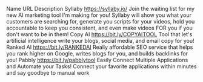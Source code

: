 Name	URL	Description
Syllaby	https://syllaby.io/	Join the waiting list for my new AI marketing tool I'm making for you! Syllaby will show you what your customers are searching for, generate you scripts for your videos, hold you accountable to keep you consistent, and even make videos FOR you if you don't want to be in them!
Copy AI	https://bit.ly/COPYAITOOL	Tool that let's artificial intelligence write your blogs, social media, and email copy for you!
Ranked AI	https://bit.ly/RANKEDAI	Really affordable SEO service that helps you rank higher on Google, writes blogs for you, and builds backlinks for you!
Pabbly	https://bit.ly/pabblytool	Easily Connect Multiple Applications and Automate your Tasks! Connect your favorite applications within minutes and say goodbye to manual work